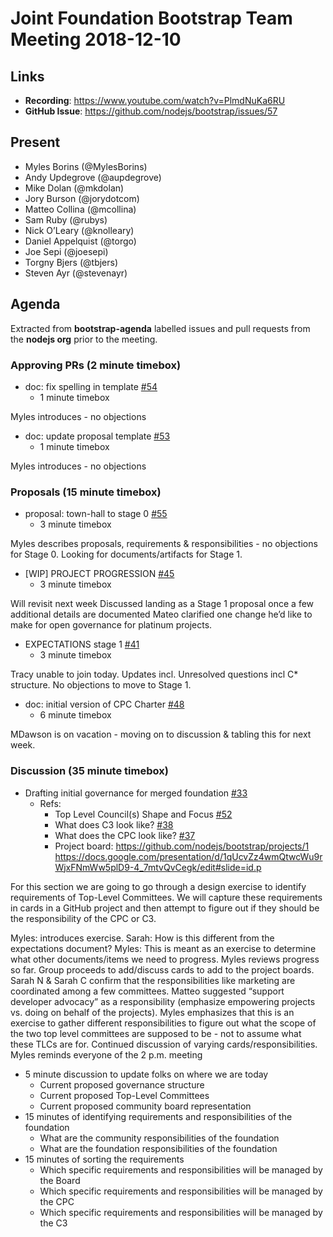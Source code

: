 # Joint Foundation Bootstrap Team Meeting 2018-12-10

## Links

* **Recording**: https://www.youtube.com/watch?v=PlmdNuKa6RU
* **GitHub Issue**: https://github.com/nodejs/bootstrap/issues/57

## Present

- Myles Borins (@MylesBorins)
- Andy Updegrove (@aupdegrove)
- Mike Dolan (@mkdolan)
- Jory Burson (@jorydotcom)
- Matteo Collina (@mcollina)
- Sam Ruby (@rubys)
- Nick O’Leary (@knolleary)
- Daniel Appelquist (@torgo)
- Joe Sepi (@joesepi)
- Torgny Bjers (@tbjers)
- Steven Ayr (@stevenayr)

## Agenda

Extracted from **bootstrap-agenda** labelled issues and pull requests from the **nodejs org** prior to the meeting.

### Approving PRs (2 minute timebox)

* doc: fix spelling in template [#54](https://github.com/nodejs/bootstrap/pull/54)
  - 1 minute timebox

Myles introduces - no objections

* doc: update proposal template [#53](https://github.com/nodejs/bootstrap/pull/53)
  - 1 minute timebox

Myles introduces - no objections

### Proposals (15 minute timebox)

* proposal: town-hall to stage 0 [#55](https://github.com/nodejs/bootstrap/pull/55)
  - 3 minute timebox

Myles describes proposals, requirements & responsibilities - no objections for Stage 0. Looking for documents/artifacts for Stage 1. 

* \[WIP\] PROJECT PROGRESSION [#45](https://github.com/nodejs/bootstrap/pull/45)
  - 3 minute timebox

Will revisit next week
Discussed landing as a Stage 1 proposal once a few additional details are documented
Mateo clarified one change he’d like to make for open governance for platinum projects.

* EXPECTATIONS stage 1 [#41](https://github.com/nodejs/bootstrap/pull/41)
  - 3 minute timebox

Tracy unable to join today. Updates incl. Unresolved questions incl C* structure. 
No objections to move to Stage 1. 

* doc: initial version of CPC Charter [#48](https://github.com/nodejs/bootstrap/pull/48)
  - 6 minute timebox

MDawson is on vacation - moving on to discussion & tabling this for next week. 

### Discussion (35 minute timebox)

* Drafting initial governance for merged foundation [#33](https://github.com/nodejs/bootstrap/issues/33)
  - Refs:
    - Top Level Council(s) Shape and Focus [#52](https://github.com/nodejs/bootstrap/issues/52)
    - What does C3 look like? [#38](https://github.com/nodejs/bootstrap/issues/38)
    - What does the CPC look like? [#37](https://github.com/nodejs/bootstrap/issues/37)
    - Project board: https://github.com/nodejs/bootstrap/projects/1
    https://docs.google.com/presentation/d/1qUcvZz4wmQtwcWu9rWjxFNmWw5plD9-4_7mtvQvCegk/edit#slide=id.p


For this section we are going to go through a design exercise to identify requirements of Top-Level Committees. We will capture these requirements in cards in a GitHub project and then attempt to figure out if they should be the responsibility of the CPC or C3.

Myles: introduces exercise. 
Sarah: How is this different from the expectations document? 
Myles: This is meant as an exercise to determine what other documents/items we need to progress. 
Myles reviews progress so far. Group proceeds to add/discuss cards to add to the project boards.
Sarah N & Sarah C confirm that the responsibilities like marketing are coordinated among a few committees. 
Matteo suggested “support developer advocacy” as a responsibility (emphasize empowering projects vs. doing on behalf of the projects). 
Myles emphasizes that this is an exercise to gather different responsibilities to figure out what the scope of the two top level committees are supposed to be - not to assume what these TLCs are for. 
Continued discussion of varying cards/responsibilities.
Myles reminds everyone of the 2 p.m. meeting

* 5 minute discussion to update folks on where we are today
  - Current proposed governance structure
  - Current proposed Top-Level Committees
  - Current proposed community board representation
* 15 minutes of identifying requirements and responsibilities of the foundation
  - What are the community responsibilities of the foundation
  - What are the foundation responsibilities of the foundation
* 15 minutes of sorting the requirements
  - Which specific requirements and responsibilities will be managed by the Board
  - Which specific requirements and responsibilities will be managed by the CPC
  - Which specific requirements and responsibilities will be managed by the C3
